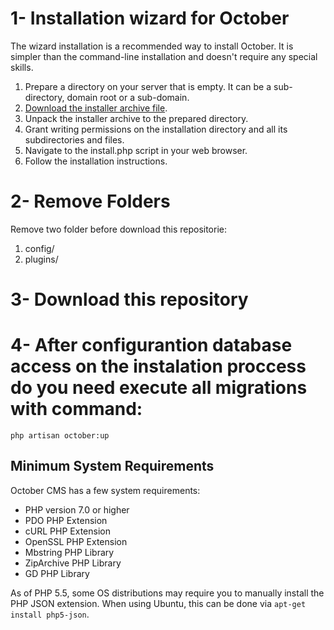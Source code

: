 # 1- Installation wizard for October

The wizard installation is a recommended way to install October. It is simpler than the command-line installation and doesn't require any special skills.

1. Prepare a directory on your server that is empty. It can be a sub-directory, domain root or a sub-domain.
1. [Download the installer archive file](https://github.com/octobercms/install/archive/master.zip).
1. Unpack the installer archive to the prepared directory.
1. Grant writing permissions on the installation directory and all its subdirectories and files.
1. Navigate to the install.php script in your web browser.
1. Follow the installation instructions.

# 2- Remove Folders

Remove two folder before download this repositorie:

1. config/
2. plugins/

# 3- Download this repository
# 4- After configurantion database access on the instalation proccess do you need execute all migrations with command:

`php artisan october:up`

## Minimum System Requirements

October CMS has a few system requirements:

* PHP version 7.0 or higher
* PDO PHP Extension
* cURL PHP Extension
* OpenSSL PHP Extension
* Mbstring PHP Library
* ZipArchive PHP Library
* GD PHP Library

As of PHP 5.5, some OS distributions may require you to manually install the PHP JSON extension.
When using Ubuntu, this can be done via ``apt-get install php5-json``.
